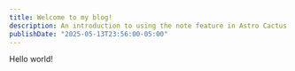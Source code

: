 ```yaml
---
title: Welcome to my blog!
description: An introduction to using the note feature in Astro Cactus
publishDate: "2025-05-13T23:56:00-05:00"
---
```


Hello world!
